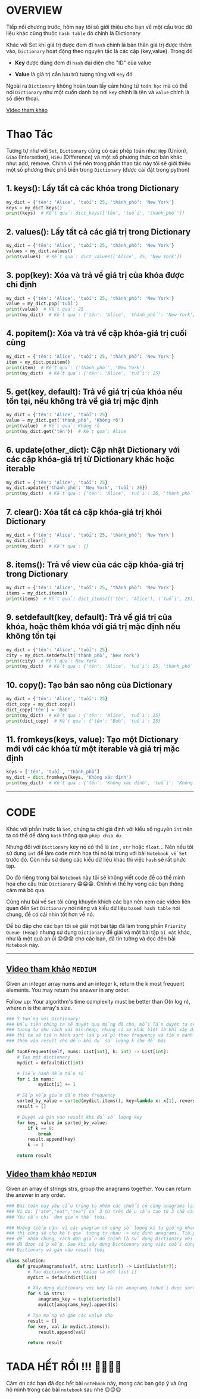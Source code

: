 # **OVERVIEW**
Tiếp nối chương trước, hôm nay tôi sẽ giới thiệu cho bạn về một cấu trúc dữ liệu khác cũng thuộc `hash table` đó chính là Dictionary

Khác với Set khi giá trị được đem đi `hash` chính là bản thân giá trị được thêm vào, `Dictionary` hoạt động theo nguyên tắc là các cặp (key,value). Trong đó

 * **Key** được dùng đem đi `hash` đại diện cho "ID" của value

 * **Value** là giá trị cần lưu trữ tương tứng với `Key` đó

Ngoài ra `Dictionary` không hoàn toan lấy cảm hứng từ `toán học` mà có thể nói `Dictionary` như một cuốn danh bạ nơi `key` chính là tên và `value` chính là số diện thoại.

[Video tham khảo](https://www.youtube.com/watch?v=Hea64Ey_gVU)

# **Thao Tác**
Tương tự như với `Set`, `Dictionary` cũng có các phép toán như: `Hợp` (Union), `Giao` (Intersetion), `Hiệu` (Difference) và một số phương thức cơ bản khác như: add, remove. Chính vì thế nên trong phần thao tác này tôi sẽ giới thiệu một số phương thức phổ biến trong `Dictionary` (được cài đặt trong python)


## **1. keys(): Lấy tất cả các khóa trong Dictionary**
```python
my_dict = {'tên': 'Alice', 'tuổi': 25, 'thành_phố': 'New York'}
keys = my_dict.keys()
print(keys)  # Kết quả: dict_keys(['tên', 'tuổi', 'thành_phố'])
```

## **2. values(): Lấy tất cả các giá trị trong Dictionary**
```python
my_dict = {'tên': 'Alice', 'tuổi': 25, 'thành_phố': 'New York'}
values = my_dict.values()
print(values)  # Kết quả: dict_values(['Alice', 25, 'New York'])
```

## **3. pop(key): Xóa và trả về giá trị của khóa được chỉ định**
```python
my_dict = {'tên': 'Alice', 'tuổi': 25, 'thành_phố': 'New York'}
value = my_dict.pop('tuổi')
print(value)  # Kết quả: 25
print(my_dict)  # Kết quả: {'tên': 'Alice', 'thành_phố': 'New York'}
```

## **4. popitem(): Xóa và trả về cặp khóa-giá trị cuối cùng**
```python
my_dict = {'tên': 'Alice', 'tuổi': 25, 'thành_phố': 'New York'}
item = my_dict.popitem()
print(item)  # Kết quả: ('thành_phố', 'New York')
print(my_dict)  # Kết quả: {'tên': 'Alice', 'tuổi': 25}
```

## **5. get(key, default): Trả về giá trị của khóa nếu tồn tại, nếu không trả về giá trị mặc định**
```python
my_dict = {'tên': 'Alice', 'tuổi': 25}
value = my_dict.get('thành_phố', 'Không rõ')
print(value)  # Kết quả: Không rõ
print(my_dict.get('tên'))  # Kết quả: Alice
```

## **6. update(other_dict): Cập nhật Dictionary với các cặp khóa-giá trị từ Dictionary khác hoặc iterable**
```python
my_dict = {'tên': 'Alice', 'tuổi': 25}
my_dict.update({'thành_phố': 'New York', 'tuổi': 26})
print(my_dict)  # Kết quả: {'tên': 'Alice', 'tuổi': 26, 'thành_phố': 'New York'}
```

## **7. clear(): Xóa tất cả cặp khóa-giá trị khỏi Dictionary**
```python
my_dict = {'tên': 'Alice', 'tuổi': 25, 'thành_phố': 'New York'}
my_dict.clear()
print(my_dict)  # Kết quả: {}
```

## **8. items(): Trả về view của các cặp khóa-giá trị trong Dictionary**
```python
my_dict = {'tên': 'Alice', 'tuổi': 25, 'thành_phố': 'New York'}
items = my_dict.items()
print(items)  # Kết quả: dict_items([('tên', 'Alice'), ('tuổi', 25), ('thành_phố', 'New York')])
```

## **9. setdefault(key, default): Trả về giá trị của khóa, hoặc thêm khóa với giá trị mặc định nếu không tồn tại**
```python
my_dict = {'tên': 'Alice', 'tuổi': 25}
city = my_dict.setdefault('thành_phố', 'New York')
print(city)  # Kết quả: New York
print(my_dict)  # Kết quả: {'tên': 'Alice', 'tuổi': 25, 'thành_phố': 'New York'}
```

## **10. copy(): Tạo bản sao nông của Dictionary**
```python
my_dict = {'tên': 'Alice', 'tuổi': 25}
dict_copy = my_dict.copy()
dict_copy['tên'] = 'Bob'
print(my_dict)  # Kết quả: {'tên': 'Alice', 'tuổi': 25}
print(dict_copy)  # Kết quả: {'tên': 'Bob', 'tuổi': 25}
```

## **11. fromkeys(keys, value): Tạo một Dictionary mới với các khóa từ một iterable và giá trị mặc định**

```python
keys = ['tên', 'tuổi', 'thành_phố']
my_dict = dict.fromkeys(keys, 'Không xác định')
print(my_dict)  # Kết quả: {'tên': 'Không xác định', 'tuổi': 'Không xác định', 'thành_phố': 'Không xác định'}
```

---

# **CODE**
Khác với phần trước là `Set`, chúng ta chỉ giả định với kiểu số nguyên `int` nên ta có thể dể dàng `hash` thông qua `phép chia dư`.

Nhưng đối với `Dictionary` key nó có thể là `int` , `str` hoặc `float`... Nên nếu tôi sử dụng `int` để làm code minh họa thì nó lại trùng với bài `Notebook về Set` trước đó. Còn nếu sử dụng các kiểu dữ liệu khác thì việc `hash` sẽ rất phức tạp.

Do đó riêng trong bài `Notebook` này tôi sẽ không viết code để có thể minh họa cho cấu trúc `Dictionary` 😁😁😁. Chính vì thế hy vọng các bạn thông cảm mà bỏ qua.

Cũng như bài về `Set` tôi cũng khuyến khích các bạn nên xem các video liên quan đến `Set` `Dictionary` nói riêng và kiểu dữ liệu `based hash table` nói chung, để có cái nhìn tốt hơn về nó.

Để bù đắp cho các bạn tôi sẽ giải một bài tập đã làm trong phần `Priority Queue (Heap)` nhưng sử dụng `Dictionary` để giải và một bài tập `bí mật` khác, như là một quà an ủi 😓😓😓 cho các bạn, đã tin tưởng và đọc đến bài `Notebook` này.


---

## **[Video tham khảo](https://leetcode.com/problems/top-k-frequent-elements/description/)** **`MEDIUM`**

Given an integer array nums and an integer k, return the k most frequent elements. You may return the answer in any order.


Follow up: Your algorithm's time complexity must be better than O(n log n), where n is the array's size.


```python
### Ý tưởng với Dictionary:
### Đầu tiên chúng ta sẽ duyệt qua mảng đã cho, mỗi lần duyệt ta sẽ thêm cặp (key,value) là (value, frequency)
### tương tự như cách xài min-heap, nhưng có sự khác biệt là khi xây dựng Dictionary rồi thay vì xài min-heap
### thì ta sẽ tiến hành sort (sắp xếp) theo frequency và tiến hành duyệt lại `Dictionary` và lây ra các key
### thêm vào result cho đến khi đủ số lượng k như đề bài

def topKFrequent(self, nums: List[int], k: int) -> List[int]:
    # Tạo một dictionary
    mydict = defaultdict(int)

    # Tiến hành đếm tần số
    for i in nums:
            mydict[i] += 1

    # Sắp xếp giảm dần theo frequency
    sorted_by_value = sorted(mydict.items(), key=lambda x: x[1], reverse=True)
    result = []

    # Duyệt và gán vào result khi đủ số lượng key
    for key, value in sorted_by_value:
        if k == 0:
            break
        result.append(key)
        k -= 1

    return result

```

## **[Video tham khảo](https://leetcode.com/problems/group-anagrams/description/)** **`MEDIUM`**

Given an array of strings strs, group the anagrams together. You can return the answer in any order.


```python
### Bài toán này yêu cầu trúng ta nhóm các chuỗi có cùng anagrams lại với nhau.
### Ví dụ: ["ate","eat","tea"] cả 3 từ trên đều cấu tạo từ 3 chữ cái 'a' , 'e' , 't'
### Yêu cầu chỉ đơn giản thế thôi.

### Hướng tiếp cận: vì các anagram có cùng số lượng kí tự giống nhau nên khi sort chúng
### thì cũng sẽ cho kết quả tương tự nhau -> xác đinh anagrams. Tiếp theo làm cách nào
### để nhóm chúng, cách đơn giản đó chính là sử dụng Dictionary với key là các anagrams
### đã được sắp xếp. Sao khi xây dựng Dictionary xong việc cuối cùng chỉ đơn giản là duyệt
### Dictionary và gán vào result thôi

class Solution:
    def groupAnagrams(self, strs: List[str]) -> List[List[str]]:
        # Tạo dictionary với value là một list []
        mydict = defaultdict(list)

        # Xây dựng dictionary với key là các anagrams (chuỗi được sort)
        for s in strs:
            anagrams_key = tuple(sorted(s))
            mydict[anagrams_key].append(s)

        # Tạo mảng và gán các value vào
        result = []
        for key, val in mydict.items():
            result.append(val)

        return result
```

# **TADA HẾT RỒI !!! 🥳🥳🥳🥳**

Cảm ơn các bạn đã đọc hết bài `notebook` này, mong các bạn góp ý và ủng hộ mình trong các bài `notebook` sau nhé 😌😌😌
